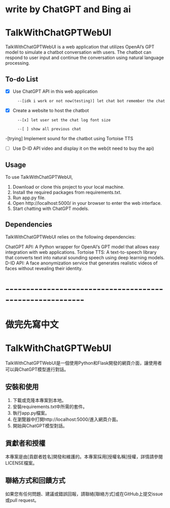 # write by ChatGPT and Bing ai
# TalkWithChatGPTWebUI
TalkWithChatGPTWebUI is a web application that utilizes OpenAI’s GPT model to simulate a chatbot conversation with users. The chatbot can respond to user input and continue the conversation using natural language processing.

##  To-do List

-[x] Use ChatGPT API in this web application 

        --[idk i work or not now(testing)] let chat bot remember the chat

-[x] Create a website to host the chatbot 

        --[x] let user set the chat log font size

        --[ ] show all previous chat 

-[trying] Implement sound for the chatbot using Tortoise TTS 

-[ ] Use D-ID API video and display it on the web(it need to buy the api)

## Usage
To use TalkWithChatGPTWebUI,

1. Download or clone this project to your local machine.
2. Install the required packages from requirements.txt.
3. Run app.py file.
4. Open http://localhost:5000/ in your browser to enter the web interface.
5. Start chatting with ChatGPT models.

##  Dependencies
TalkWithChatGPTWebUI relies on the following dependencies:

ChatGPT API: A Python wrapper for OpenAI’s GPT model that allows easy integration with web applications.
Tortoise TTS: A text-to-speech library that converts text into natural sounding speech using deep learning models.
D-ID API: A face anonymization service that generates realistic videos of faces without revealing their identity.

# ---------------------------------------------------------
# 做完先寫中文
# TalkWithChatGPTWebUI

TalkWithChatGPTWebUI是一個使用Python和Flask開發的網頁介面，讓使用者可以與ChatGPT模型進行對話。

## 安裝和使用

1. 下載或克隆本專案到本地。
2. 安裝requirements.txt中所需的套件。
3. 執行app.py檔案。
4. 在瀏覽器中打開http://localhost:5000/進入網頁介面。
5. 開始與ChatGPT模型對話。

## 貢獻者和授權

本專案是由[貢獻者姓名]開發和維護的。本專案採用[授權名稱]授權，詳情請參閱LICENSE檔案。

## 聯絡方式和回饋方式

如果您有任何問題、建議或錯誤回報，請聯絡[聯絡方式]或在GitHub上提交issue或pull request。
